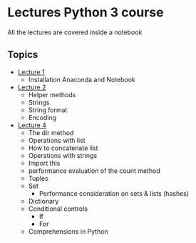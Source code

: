 # Lectures Python 3 course

All the lectures are covered inside a notebook

## Topics
- [Lecture 1](https://nbviewer.jupyter.org/github/quellobiondo/python-course-ubinet/blob/master/ipynb/L1%20-%20installation%20anaconda.ipynb)
  - Installation Anaconda and Notebook
- [Lecture 2](https://nbviewer.jupyter.org/github/quellobiondo/python-course-ubinet/blob/master/ipynb/L2%20-%20help%2C%20dir%2C%20string%2C%20format.ipynb)
  - Helper methods
  - Strings
  - String format
  - Encoding
- [Lecture 4](https://nbviewer.jupyter.org/github/quellobiondo/python-course-ubinet/blob/master/ipynb/L4%20-%20dir%2C%20tuples%2C%20dict%2C%20if%2C%20loops.ipynb)
  - The dir method
  - Operations with list
  - How to concatenate list
  - Operations with strings
  - Import this
  - performance evaluation of the count method
  - Tuples
  - Set
    - Performance consideration on sets & lists (hashes)
  - Dictionary
  - Conditional controls
    - If
    - For
  - Comprehensions in Python
